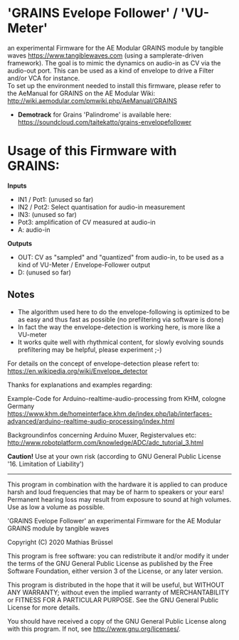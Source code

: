 # 'GRAINS Evelope Follower' / 'VU-Meter'  
an experimental Firmware for the AE Modular GRAINS module by tangible waves https://www.tangiblewaves.com (using a samplerate-driven framework). The goal is to mimic the dynamics on audio-in as CV via the audio-out port. This can be used as a kind of envelope to drive a Filter and/or VCA for instance.  
To set up the environment needed to install this firmware, please refer to the AeManual for GRAINS on the AE Modular Wiki: http://wiki.aemodular.com/pmwiki.php/AeManual/GRAINS

* __Demotrack__ for Grains 'Palindrome' is available here: https://soundcloud.com/taitekatto/grains-envelopefollower

# Usage of this Firmware with GRAINS:

__Inputs__

* IN1 / Pot1: (unused so far)
* IN2 / Pot2: Select quantisation for audio-in measurement
* IN3:        (unused so far)
* Pot3:       amplification of CV measured at audio-in
* A:          audio-in

__Outputs__
  
* OUT:        CV as "sampled" and "quantized" from audio-in, to be used as a kind of VU-Meter / Envelope-Follower output
* D:          (unused so far)

## Notes

* The algorithm used here to do the envelope-following is optimized to be as easy and thus fast as possible (no prefiltering via software is done)
* In fact the way the envelope-detection is working here, is more like a VU-meter
* It works quite well with rhythmical content, for slowly evolving sounds prefiltering may be helpful, please experiment ;-)

For details on the concept of envelope-detection please refert to:
https://en.wikipedia.org/wiki/Envelope_detector

Thanks for explanations and examples regarding:

Example-Code for Arduino-realtime-audio-processing from KHM, cologne Germany 
https://www.khm.de/homeinterface.khm.de/index.php/lab/interfaces-advanced/arduino-realtime-audio-processing/index.html

Backgroundinfos concerning Arduino Muxer, Registervalues etc: 
http://www.robotplatform.com/knowledge/ADC/adc_tutorial_3.html

__Caution!__ Use at your own risk (according to GNU General Public License '16. Limitation of Liability')

-------------------------------------------------------------  

This program in combination with the hardware it is applied to can produce harsh and loud frequencies that may be of harm to speakers or your ears! Permanent hearing loss may result from exposure to sound at high volumes. Use as low a volume as possible.

'GRAINS Evelope Follower' an experimental Firmware for the AE Modular GRAINS module by tangible waves

Copyright (C) 2020  Mathias Brüssel

This program is free software: you can redistribute it and/or modify
it under the terms of the GNU General Public License as published by
the Free Software Foundation, either version 3 of the License, or
any later version.

This program is distributed in the hope that it will be useful,
but WITHOUT ANY WARRANTY; without even the implied warranty of
MERCHANTABILITY or FITNESS FOR A PARTICULAR PURPOSE.  See the
GNU General Public License for more details.

You should have received a copy of the GNU General Public License
along with this program.  If not, see <http://www.gnu.org/licenses/>.
